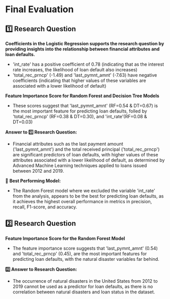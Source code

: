 # Final Evaluation
## 1️⃣  Research Question

**Coefficients in the Logistic Regression supports the research question by providing insights into the relationship between financial attributes and loan defaults.**
- 'int_rate' has a positive coefficient of 0.78 (indicating that as the interest rate increases, the likelihood of loan default also increases)
- 'total_rec_prncp' (-1.49) and 'last_pymnt_amnt' (-7.63) have negative coefficients (indicating that higher values of these variables are associated with a lower likelihood of default)

**Feature Importance Score for Random Forest and Decision Tree Models**
- These scores suggest that 'last_pymnt_amnt' (RF=0.54 & DT=0.67) is the most important feature for predicting loan defaults, folled by 'total_rec_prncp' (RF=0.38 & DT=0.30), and 'int_rate'(RF=0.08 & DT=0.03)


**Answer to 1️⃣ Research Question:**
- Financial attributes such as the last payment amount ('last_pymnt_amnt') and the total received principal ('total_rec_prncp') are significant predictors of loan defaults, with higher values of these attributes associated with a lower likelihood of default, as determined by Advanced Machine Learning techniques applied to loans issued between 2012 and 2019.

🔸 **Best Performing Model:** 
- The Random Forest model where we excluded the variable 'int_rate' from the analysis, appears to be the best for predicting loan defaults, as it achieves the highest overall performance in metrics in precision, recall, F1-score, and accuracy.

## 2️⃣ Research Question

**Feature Importance Score for the Random Forest Model**
- The feature importance score suggests that 'last_pymnt_amnt' (0.54) and 'total_rec_prncp' (0.45), are the most important features for predicting loan defaults, with the natural disaster variables far behind.

**2️⃣ Answer to Research Question:**
- The occurrence of natural disasters in the United States from 2012 to 2019 cannot be used as a predictor for loan defaults, as there is no correlation between natural disasters and loan status in the dataset.

